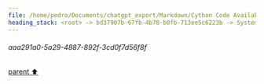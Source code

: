 ```yaml
---
file: /home/pedro/Documents/chatgpt_export/Markdown/Cython Code Availability.md
heading_stack: <root> -> bd37907b-67fb-4b78-b0fb-713ee5c6223b -> System -> 63bfd26c-ef54-45e1-9f04-fd6737297b25 -> System -> aaa2bcf0-05ef-44ed-97ee-fdece4f86d1e -> User -> 35ba7f8e-54c5-40bf-a04a-47391a0a871f -> Assistant -> 2d32b217-45dc-4604-af02-216e0e496a3b -> Tool -> 276f8111-9137-42a5-a7c8-b6a3bb187f72 -> Assistant -> aaa22d0e-0d3d-4e9c-8649-5b23012611cf -> User -> fbeb3ea1-d269-44f8-8fb1-4266b515ef66 -> Assistant -> Comprehensive Guide to Cython for Python Experts -> Introduction -> Setup and Installation -> Cython Syntax Basics -> Cythonizing Python Code -> Interfacing with C/C++ -> Performance Optimization -> Memory Management -> Parallelism -> Error Handling and Debugging -> Advanced Features -> Best Practices -> Case Studies -> Conclusion -> aaa291a0-5a29-4887-892f-3cd0f7d56f8f
---
```

###### aaa291a0-5a29-4887-892f-3cd0f7d56f8f
[parent ⬆️](#fbeb3ea1-d269-44f8-8fb1-4266b515ef66)
